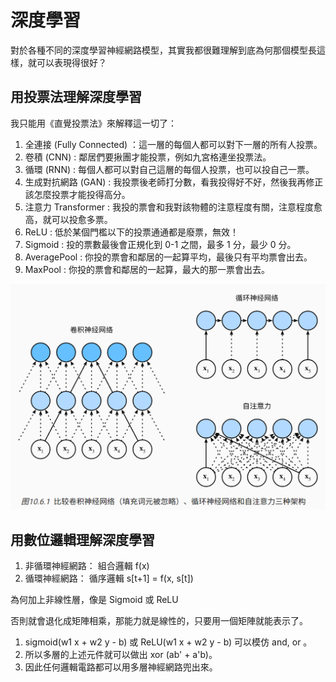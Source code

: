 # 深度學習

對於各種不同的深度學習神經網路模型，其實我都很難理解到底為何那個模型長這樣，就可以表現得很好？

## 用投票法理解深度學習

我只能用《直覺投票法》來解釋這一切了：

1. 全連接 (Fully Connected) ：這一層的每個人都可以對下一層的所有人投票。
2. 卷積 (CNN) : 鄰居們要揪團才能投票，例如九宮格連坐投票法。
3. 循環 (RNN) : 每個人都可以對自己這層的每個人投票，也可以投自己一票。
4. 生成對抗網路 (GAN) : 我投票後老師打分數，看我投得好不好，然後我再修正該怎麼投票才能投得高分。
5. 注意力 Transformer : 我投的票會和我對該物體的注意程度有關，注意程度愈高，就可以投愈多票。
6. ReLU : 低於某個門檻以下的投票通通都是廢票，無效！
7. Sigmoid : 投的票數最後會正規化到 0-1 之間，最多 1 分，最少 0 分。
8. AveragePool : 你投的票會和鄰居的一起算平均，最後只有平均票會出去。
9. MaxPool : 你投的票會和鄰居的一起算，最大的那一票會出去。

![](./img/ModelCompare.png)


## 用數位邏輯理解深度學習

1. 非循環神經網路： 組合邏輯 f(x)
2. 循環神經網路： 循序邏輯 s[t+1] = f(x, s[t])

為何加上非線性層，像是 Sigmoid 或 ReLU

否則就會退化成矩陣相乘，那能力就是線性的，只要用一個矩陣就能表示了。

1. sigmoid(w1 x + w2 y - b) 或 ReLU(w1 x + w2 y - b) 可以模仿 and, or 。
2. 所以多層的上述元件就可以做出 xor  (ab' + a'b)。
3. 因此任何邏輯電路都可以用多層神經網路兜出來。



